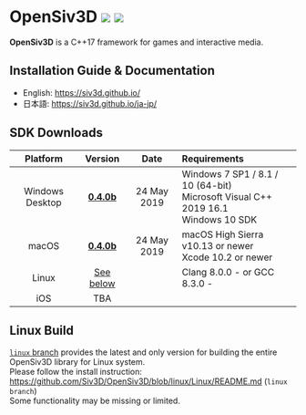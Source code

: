 <h1>OpenSiv3D <a href="http://doge.mit-license.org"><img src="http://img.shields.io/:license-mit-blue.svg"></a> <a href="https://siv3d-slackin.herokuapp.com/">  <img src="https://siv3d-slackin.herokuapp.com/badge.svg"></a></h1>

**OpenSiv3D** is a C++17 framework for games and interactive media.  

## Installation Guide & Documentation

- English: https://siv3d.github.io/
- 日本語: https://siv3d.github.io/ja-jp/

## SDK Downloads

| Platform        | Version        | Date       | Requirements                  |
|:---------------:|:---------------:|:-------------:|:------------------------------|
| Windows Desktop | [**0.4.0b**](https://siv3d.github.io/#getting-started)     | 24 May 2019 | Windows 7 SP1 / 8.1 / 10 (64-bit)<br>Microsoft Visual C++ 2019 16.1<br>Windows 10 SDK |
| macOS           | [**0.4.0b**](https://siv3d.github.io/#getting-started)     | 24 May 2019 | macOS High Sierra v10.13 or newer<br>Xcode 10.2 or newer |
| Linux           | [See below](#linux-build)     |  | Clang 8.0.0 - or GCC 8.3.0 - |
| iOS | TBA  |  |  |

## Linux Build
[`linux` branch](https://github.com/Siv3D/OpenSiv3D/tree/linux) provides the latest and only version for building the entire OpenSiv3D library for Linux system.  
Please follow the install instruction: https://github.com/Siv3D/OpenSiv3D/blob/linux/Linux/README.md (`linux branch`)  
Some functionality may be missing or limited.

